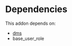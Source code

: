 # Dependencies

This addon depends on:

- [dms](../../../../odoo-bringout-oca-dms-dms)
- base_user_role
